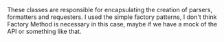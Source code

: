 These classes are responsible for encapsulating the creation of parsers, formatters and requesters.
I used the simple factory patterns, I don't think Factory Method is necessary in this case, maybe if we have a mock of the API or something like that.